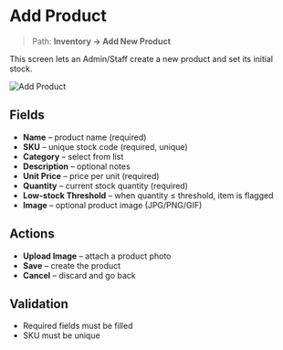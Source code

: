 # Add Product

> Path: **Inventory → Add New Product**

This screen lets an Admin/Staff create a new product and set its initial stock.

![Add Product](./Add_product.png)


## Fields
- **Name** – product name (required)
- **SKU** – unique stock code (required, unique)
- **Category** – select from list
- **Description** – optional notes
- **Unit Price** – price per unit (required)
- **Quantity** – current stock quantity (required)
- **Low-stock Threshold** – when quantity ≤ threshold, item is flagged
- **Image** – optional product image (JPG/PNG/GIF)

## Actions
- **Upload Image** – attach a product photo
- **Save** – create the product
- **Cancel** – discard and go back

## Validation
- Required fields must be filled
- SKU must be unique
